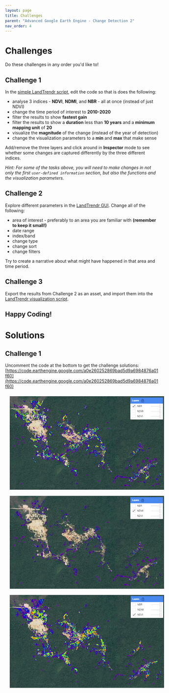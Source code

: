 ```yaml
---
layout: page
title: Challenges
parent: "Advanced Google Earth Engine - Change Detection 2"
nav_order: 4
---
```


# Challenges

Do these challenges in any order you'd like to!

## Challenge 1

In the [simple LandTrendr script](https://code.earthengine.google.com/a0e260252869bad5d9a6984876a01f60), edit the code so that is does the following:

* analyse 3 indices - **NDVI**, **NDMI**, and **NBR** - all at once (instead of just NDVI)
* change the time period of interest to **2010-2020**
* filter the results to show **fastest gain**
* filter the results to show a **duration** less than **10 years** and a **minimum mapping unit** of **20**
* visualize the **magnitude** of the change (instead of the year of detection)
* change the visualization parameters to a **min** and **max** that make sense

Add/remove the three layers and click around in **Inspector** mode to see whether some changes are captured differently by the three different indices.

*Hint: For some of the tasks above, you will need to make changes in not only the first `user-defined information` section, but also the functions and the visualization parameters.*

## Challenge 2

Explore different parameters in the [LandTrendr GUI](https://code.earthengine.google.com/38cb00fa82096544c34f6b8d97178cb2).  Change all of the following:

* area of interest - preferably to an area you are familiar with **(remember to keep it small!)**
* date range
* index/band
* change type 
* change sort
* change filters

Try to create a narrative about what might have happened in that area and time period. 

## Challenge 3

Export the results from Challenge 2 as an asset, and import them into the [LandTrendr visualization script](https://code.earthengine.google.com/f9e1b1cf47b5871567bafa832629ee65).

## Happy Coding!

# Solutions

## Challenge 1

Uncomment the code at the bottom to get the challenge solutions: [https://code.earthengine.google.com/a0e260252869bad5d9a6984876a01f60](https://code.earthengine.google.com/a0e260252869bad5d9a6984876a01f60)

<img align="center" src="../images/change-detection-2/LTsimp_magnitudeNBR.png" hspace="15" vspace="10" width="600">

<img align="center" src="../images/change-detection-2/LTsimp_magnitudeNDMI.png" hspace="15" vspace="10" width="600">

<img align="center" src="../images/change-detection-2/LTsimp_magnitudeNDVI.png" hspace="15" vspace="10" width="600">